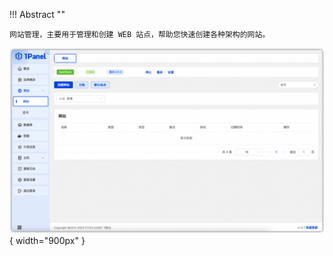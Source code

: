 
!!! Abstract ""

    网站管理，主要用于管理和创建 WEB 站点，帮助您快速创建各种架构的网站。

![img.png](../../img/websites/website.png){ width="900px" }
